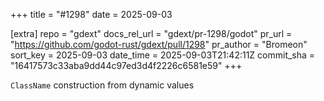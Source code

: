+++
title = "#1298"
date = 2025-09-03

[extra]
repo = "gdext"
docs_rel_url = "gdext/pr-1298/godot"
pr_url = "https://github.com/godot-rust/gdext/pull/1298"
pr_author = "Bromeon"
sort_key = 2025-09-03
date_time = 2025-09-03T21:42:11Z
commit_sha = "16417573c33aba9dd44c97ed3d4f2226c6581e59"
+++

`ClassName` construction from dynamic values
